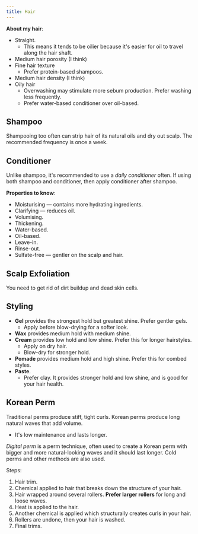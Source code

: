 ```yaml
---
title: Hair
---
```


**About my hair**:
- Straight. 
    - This means it tends to be oilier because it's easier for oil to travel along the hair shaft.
- Medium hair porosity (I think)
- Fine hair texture
    - Prefer protein-based shampoos.
- Medium hair density (I think)
- Oily hair
    - Overwashing may stimulate more sebum production. Prefer washing less frequently.
    - Prefer water-based conditioner over oil-based.

## Shampoo
Shampooing too often can strip hair of its natural oils and dry out scalp. The recommended frequency is once a week.

## Conditioner
Unlike shampoo, it's recommended to use a *daily conditioner* often. If using both shampoo and conditioner, then apply conditioner after shampoo.

**Properties to know**:
- Moisturising — contains more hydrating ingredients.
- Clarifying — reduces oil.
- Volumising.
- Thickening.
- Water-based.
- Oil-based.
- Leave-in.
- Rinse-out.
- Sulfate-free — gentler on the scalp and hair.

## Scalp Exfoliation
You need to get rid of dirt buildup and dead skin cells.

## Styling
- **Gel** provides the strongest hold but greatest shine. Prefer gentler gels.
    - Apply before blow-drying for a softer look.
- **Wax** provides medium hold with medium shine. 
- **Cream** provides low hold and low shine. Prefer this for longer hairstyles.
    - Apply on dry hair.
    - Blow-dry for stronger hold.
- **Pomade** provides medium hold and high shine. Prefer this for combed styles.
- **Paste**.
    - Prefer clay. It provides stronger hold and low shine, and is good for your hair health.

## Korean Perm
Traditional perms produce stiff, tight curls. Korean perms produce long natural waves that add volume.
- It's low maintenance and lasts longer.

*Digital perm* is a perm technique, often used to create a Korean perm with bigger and more natural-looking waves and it should last longer. Cold perms and other methods are also used.

Steps:
1. Hair trim.
2. Chemical applied to hair that breaks down the structure of your hair.
3. Hair wrapped around several rollers. **Prefer larger rollers** for long and loose waves.
4. Heat is applied to the hair.
5. Another chemical is applied which structurally creates curls in your hair.
6. Rollers are undone, then your hair is washed.
7. Final trims.
